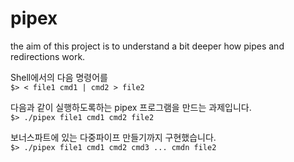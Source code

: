 # pipex
the aim of this project is to understand a bit deeper how pipes and redirections work.

Shell에서의 다음 명령어를</br>
`$> < file1 cmd1 | cmd2 > file2`

다음과 같이 실행하도록하는 pipex 프로그램을 만드는 과제입니다.</br>
`$> ./pipex file1 cmd1 cmd2 file2`

보너스파트에 있는 다중파이프 만들기까지 구현했습니다.</br>
`$> ./pipex file1 cmd1 cmd2 cmd3 ... cmdn file2`

